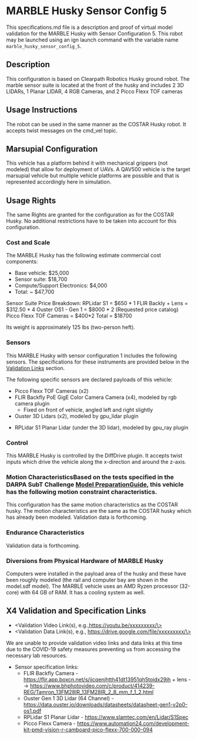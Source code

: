 <!---This is a Markdown description of a robot model submitted for inclusion in the DARPA Subterranean Challenge Technology Repository -->

# MARBLE Husky Sensor Config 5
This specifications.md file is a description and proof of virtual model validation for the MARBLE Husky with Sensor Configuration 5. This robot may be launched using an ign launch command with the variable name `marble_husky_sensor_config_5`.

## Description
This configuration is based on Clearpath Robotics Husky ground robot. The marble sensor suite is located at the front of the husky and includes 2 3D LIDARs, 1 Planar LIDAR, 4 RGB Cameras, and 2 Picco Flexx TOF cameras  

## Usage Instructions
The robot can be used in the same manner as the COSTAR Husky robot.  It accepts twist messages on the cmd_vel topic. 

## Marsupial Configuration
This vehicle has a platform behind it with mechanical grippers (not modeled) that allow for deployment of UAVs. A QAV500 vehicle is the target marsupial vehicle but multiple vehicle platforms are possible and that is represented accordingly here in simulation.

## Usage Rights
The same Rights are granted for the configuration as for the COSTAR Husky. No additional restrictions have to be taken into account for this configuration.

### Cost and Scale
The MARBLE Husky has the following estimate commercial cost components:
* Base vehicle: $25,000
* Sensor suite: $18,700
* Compute/Support Electronics: $4,000
* Total: ~ $47,700

Sensor Suite Price Breakdown: 
RPLidar S1 = $650 * 1
FLIR Backly + Lens = $312.50 * 4 
Ouster OS1 - Gen 1 = $8000 * 2 (Requested price catalog)
Picco Flexx TOF Cameras = $400*2 
Total = $18700

Its weight is approximately 125 lbs (two-person heft).

### Sensors
This MARBLE Husky with sensor configuration 1 includes the following sensors. The specifications for these instruments are provided below in the [Validation Links](#validation_links) section.

The following specific sensors are declared payloads of this vehicle:

* Picco Flexx TOF Cameras (x2)
* FLIR Backfly PoE GigE Color Camera Camera (x4), modeled by rgb camera plugin
  - Fixed on front of vehicle, angled left and right slightly
* Ouster 3D Lidars (x2), modeled by gpu_lidar plugin
- RPLidar S1 Planar Lidar (under the 3D lidar), modeled by gpu_ray plugin

### Control
This MARBLE Husky is controlled by the DiffDrive plugin.  It accepts twist inputs which drive the vehicle along the x-direction and around the z-axis.  

### Motion CharacteristicsBased on the tests specified in the DARPA SubT Challenge [Model PreparationGuide](https://subtchallenge.com/\<fix_me\>), this vehicle has the following motion constraint characteristics.

This configuration has the same motion characteristics as the COSTAR husky.
The motion characteristics are the same as the COSTAR husky which has already been modeled. 
Validation data is forthcoming.

### Endurance Characteristics
Validation data is forthcoming.

### Diversions from Physical Hardware of MARBLE Husky
Computers were installed in the payload area of the husky and these have been roughly modeled (the rail and computer bay are shown in the model.sdf model).  The MARBLE vehicle uses an AMD Ryzen processor (32-core) with 64 GB of RAM.  It has a cooling system as well.  

## X4 Validation and Specification Links

* \<Validation Video Link(s), e.g.,https://youtu.be/xxxxxxxxx/\>
* \<Validation Data Link(s), e.g., https://drive.google.com/file/xxxxxxxxx/\>

We are unable to provide validation video links and data links at this time due to the COVID-19 safety measures preventing us from accessing the necessary lab resources.  

* Sensor specification links:
  * FLIR Backfly Camera - https://flir.app.boxcn.net/s/iicqenjhtth41dt13951qh5toidx29ih + lens --> https://www.bhphotovideo.com/c/product/414239-REG/Tamron_13FM28IR_13FM28IR_2_8_mm_f_1_2.html
  * Ouster Gen 1 3D Lidar (64 Channel) - https://data.ouster.io/downloads/datasheets/datasheet-gen1-v2p0-os1.pdf
  * RPLidar S1 Planar Lidar - https://www.slamtec.com/en/Lidar/S1Spec
  * Picco Flexx Camera - https://www.automation24.com/development-kit-pmd-vision-r-camboard-pico-flexx-700-000-094


